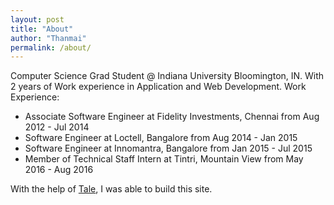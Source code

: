 ```yaml
---
layout: post
title: "About"
author: "Thanmai"
permalink: /about/
---
```

Computer Science Grad Student @ Indiana University Bloomington, IN. With 2 years of Work experience in Application and Web Development. Work Experience:

- Associate Software Engineer at Fidelity Investments, Chennai from Aug 2012 - Jul 2014
- Software Engineer at  Loctell, Bangalore from Aug 2014 - Jan 2015
- Software Engineer at  Innomantra, Bangalore from Jan 2015 - Jul 2015
- Member of Technical Staff Intern at Tintri, Mountain View from May 2016 - Aug 2016

With the help of [Tale](https://github.com/chester/tale), I was able to build this site.

